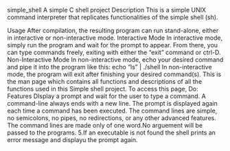 simple_shell
A simple C shell project
Description
This is a simple UNIX command interpreter that replicates functionalities of the simple shell (sh).

Usage
After compilation, the resulting program can run stand-alone, either in interactive or non-interactive mode.
Interactive Mode
In interactive mode, simply run the program and wait for the prompt to appear. From there, you can type commands
freely, exiting with either the “exit” command or ctrl-D.
Non-Interactive Mode
In non-interactive mode, echo your desired command and pipe it into the program like this:
echo “ls” | ./shell In non-interactive mode, the program will exit after finishing your desired command(s).
This is the man page which contains all functions and descriptions of all the functions used in this Simple shell
project. To access this page, Do:
Features
DIsplay a prompt and wait for the user to type a command. A command-line always ends with a new line.
The prompt is displayed again each time a command has been executed.
The command lines are simple, no semicolons, no pipes, no redirections, or any other advanced features.
The command lines are made only of one word.No arguement will be passed to the programs. 5.If an executable
is not found the shell prints an error message and displayu the prompt again.
